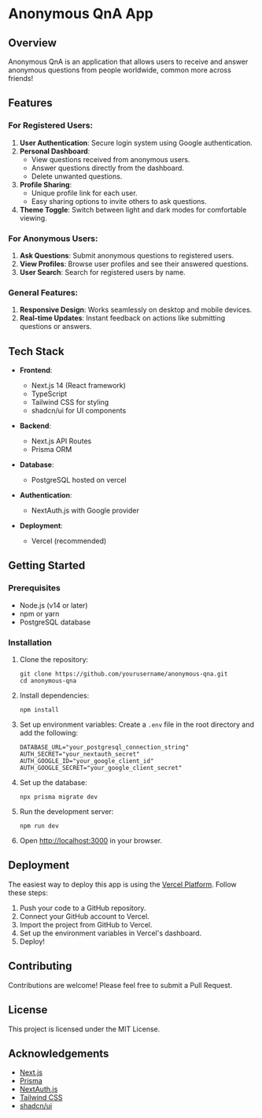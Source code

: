 # Anonymous QnA App

## Overview

Anonymous QnA is an application that allows users to receive and answer anonymous questions from people worldwide, common more across friends!

## Features

### For Registered Users:

1. **User Authentication**: Secure login system using Google authentication.
2. **Personal Dashboard**: 
   - View questions received from anonymous users.
   - Answer questions directly from the dashboard.
   - Delete unwanted questions.
3. **Profile Sharing**: 
   - Unique profile link for each user.
   - Easy sharing options to invite others to ask questions.
4. **Theme Toggle**: Switch between light and dark modes for comfortable viewing.

### For Anonymous Users:

1. **Ask Questions**: Submit anonymous questions to registered users.
2. **View Profiles**: Browse user profiles and see their answered questions.
3. **User Search**: Search for registered users by name.

### General Features:

1. **Responsive Design**: Works seamlessly on desktop and mobile devices.
2. **Real-time Updates**: Instant feedback on actions like submitting questions or answers.

## Tech Stack

- **Frontend**: 
  - Next.js 14 (React framework)
  - TypeScript
  - Tailwind CSS for styling
  - shadcn/ui for UI components

- **Backend**: 
  - Next.js API Routes
  - Prisma ORM

- **Database**: 
  - PostgreSQL hosted on vercel

- **Authentication**: 
  - NextAuth.js with Google provider

- **Deployment**: 
  - Vercel (recommended)

## Getting Started

### Prerequisites

- Node.js (v14 or later)
- npm or yarn
- PostgreSQL database

### Installation

1. Clone the repository:
   ```
   git clone https://github.com/yourusername/anonymous-qna.git
   cd anonymous-qna
   ```

2. Install dependencies:
   ```
   npm install
   ```

3. Set up environment variables:
   Create a `.env` file in the root directory and add the following:
   ```
   DATABASE_URL="your_postgresql_connection_string"
   AUTH_SECRET="your_nextauth_secret"
   AUTH_GOOGLE_ID="your_google_client_id"
   AUTH_GOOGLE_SECRET="your_google_client_secret"
   ```

4. Set up the database:
   ```
   npx prisma migrate dev
   ```

5. Run the development server:
   ```
   npm run dev
   ```

6. Open [http://localhost:3000](http://localhost:3000) in your browser.

## Deployment

The easiest way to deploy this app is using the [Vercel Platform](https://vercel.com). Follow these steps:

1. Push your code to a GitHub repository.
2. Connect your GitHub account to Vercel.
3. Import the project from GitHub to Vercel.
4. Set up the environment variables in Vercel's dashboard.
5. Deploy!

## Contributing

Contributions are welcome! Please feel free to submit a Pull Request.

## License

This project is licensed under the MIT License.

## Acknowledgements

- [Next.js](https://nextjs.org/)
- [Prisma](https://www.prisma.io/)
- [NextAuth.js](https://next-auth.js.org/)
- [Tailwind CSS](https://tailwindcss.com/)
- [shadcn/ui](https://ui.shadcn.com/)
